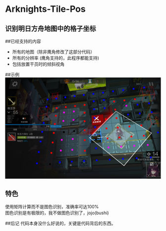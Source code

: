 # Arknights-Tile-Pos
识别明日方舟地图中的格子坐标  
--
##已经支持的内容
- 所有的地图（除非鹰角修改了这部分代码）
- 所有的分辨率 (鹰角支持的，此程序都能支持)
- 包括放置干员时的倾斜视角

##示例
![avatar](./test.png)
## 特色
使用矩阵计算而不是图色识别，准确率可达100%  
图色识别是有极限的，我不做图色识别了，jojo(bushi)

##后记
代码本身没什么好说的，关键是代码背后的东西。
